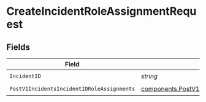 # CreateIncidentRoleAssignmentRequest


## Fields

| Field                                                                                                                      | Type                                                                                                                       | Required                                                                                                                   | Description                                                                                                                |
| -------------------------------------------------------------------------------------------------------------------------- | -------------------------------------------------------------------------------------------------------------------------- | -------------------------------------------------------------------------------------------------------------------------- | -------------------------------------------------------------------------------------------------------------------------- |
| `IncidentID`                                                                                                               | *string*                                                                                                                   | :heavy_check_mark:                                                                                                         | N/A                                                                                                                        |
| `PostV1IncidentsIncidentIDRoleAssignments`                                                                                 | [components.PostV1IncidentsIncidentIDRoleAssignments](../../models/components/postv1incidentsincidentidroleassignments.md) | :heavy_check_mark:                                                                                                         | N/A                                                                                                                        |